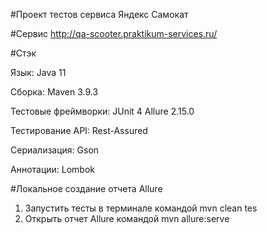 #Проект тестов сервиса Яндекс Самокат

#Сервис http://qa-scooter.praktikum-services.ru/

#Стэк

Язык:
Java 11

Сборка:
Maven 3.9.3

Тестовые фреймворки:
JUnit 4
Allure 2.15.0

Тестирование API:
Rest-Assured

Сериализация:
Gson

Аннотации:
Lombok

#Локальное создание отчета Allure

1. Запустить тесты в терминале командой mvn clean tes
2. Открыть отчет Allure командой mvn allure:serve